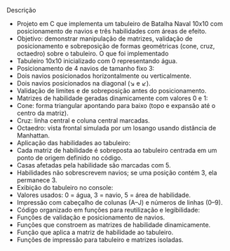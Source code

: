 Descrição
- Projeto em C que implementa um tabuleiro de Batalha Naval 10x10 com posicionamento de navios e três habilidades com áreas de efeito.
- Objetivo: demonstrar manipulação de matrizes, validação de posicionamento e sobreposição de formas geométricas (cone, cruz, octaedro) sobre o tabuleiro.
O que foi implementado
- Tabuleiro 10x10 inicializado com 0 representando água.
- Posicionamento de 4 navios de tamanho fixo 3:
- Dois navios posicionados horizontalmente ou verticalmente.
- Dois navios posicionados na diagonal (↘ e ↙).
- Validação de limites e de sobreposição antes do posicionamento.
- Matrizes de habilidade geradas dinamicamente com valores 0 e 1:
- Cone: forma triangular apontando para baixo (topo e expansão até o centro da matriz).
- Cruz: linha central e coluna central marcadas.
- Octaedro: vista frontal simulada por um losango usando distância de Manhattan.
- Aplicação das habilidades ao tabuleiro:
- Cada matriz de habilidade é sobreposta ao tabuleiro centrada em um ponto de origem definido no código.
- Casas afetadas pela habilidade são marcadas com 5.
- Habilidades não sobrescrevem navios; se uma posição contém 3, ela permanece 3.
- Exibição do tabuleiro no console:
- Valores usados: 0 = água, 3 = navio, 5 = área de habilidade.
- Impressão com cabeçalho de colunas (A–J) e números de linhas (0–9).
- Código organizado em funções para reutilização e legibilidade:
- Funções de validação e posicionamento de navios.
- Funções que constroem as matrizes de habilidade dinamicamente.
- Função que aplica a matriz de habilidade ao tabuleiro.
- Funções de impressão para tabuleiro e matrizes isoladas.
